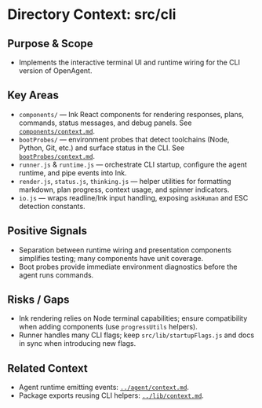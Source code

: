 # Directory Context: src/cli

## Purpose & Scope
- Implements the interactive terminal UI and runtime wiring for the CLI version of OpenAgent.

## Key Areas
- `components/` — Ink React components for rendering responses, plans, commands, status messages, and debug panels. See [`components/context.md`](components/context.md).
- `bootProbes/` — environment probes that detect toolchains (Node, Python, Git, etc.) and surface status in the CLI. See [`bootProbes/context.md`](bootProbes/context.md).
- `runner.js` & `runtime.js` — orchestrate CLI startup, configure the agent runtime, and pipe events into Ink.
- `render.js`, `status.js`, `thinking.js` — helper utilities for formatting markdown, plan progress, context usage, and spinner indicators.
- `io.js` — wraps readline/Ink input handling, exposing `askHuman` and ESC detection constants.

## Positive Signals
- Separation between runtime wiring and presentation components simplifies testing; many components have unit coverage.
- Boot probes provide immediate environment diagnostics before the agent runs commands.

## Risks / Gaps
- Ink rendering relies on Node terminal capabilities; ensure compatibility when adding components (use `progressUtils` helpers).
- Runner handles many CLI flags; keep `src/lib/startupFlags.js` and docs in sync when introducing new flags.

## Related Context
- Agent runtime emitting events: [`../agent/context.md`](../agent/context.md).
- Package exports reusing CLI helpers: [`../lib/context.md`](../lib/context.md).
